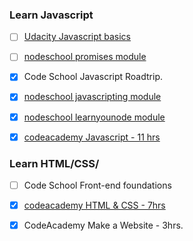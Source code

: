 ### Learn Javascript
- [ ] [Udacity Javascript basics](https://www.udacity.com/course/viewer#!/c-ud804/l-1930528550/e-1919128734/m-1936078574) 
- [ ] [nodeschool promises module](https://github.com/stevekane/promise-it-wont-hurt)
- [x] Code School Javascript Roadtrip.
- [x] [nodeschool javascripting module](https://github.com/sethvincent/javascripting)
- [x] [nodeschool learnyounode module](https://github.com/workshopper/learnyounode)
- [x] [codeacademy Javascript - 11 hrs](https://www.codecademy.com/en/tracks/javascript)


### Learn HTML/CSS/
- [ ] Code School Front-end foundations
- [x] [codeacademy HTML & CSS - 7hrs](https://www.codecademy.com/en/tracks/web)
- [x] CodeAcademy Make a Website - 3hrs.


